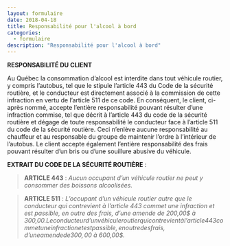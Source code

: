 ```yaml
---
layout: formulaire
date: 2018-04-18
title: Responsabilité pour l'alcool à bord
categories:
  - formulaire
description: "Responsabilité pour l'alcool à bord"
---
```


**RESPONSABILITÉ DU CLIENT**  

Au Québec la consommation d’alcool est interdite dans tout véhicule routier, y compris l’autobus, tel que le stipule l’article 443 du Code de la sécurité routière, et le conducteur est directement associé à la commission de cette infraction en vertu de l’article 511 de ce code.
En conséquent, le client, ci-après nommé, accepte l’entière responsabilité pouvant résulter d’une infraction commise, tel que décrit à l’article 443 du code de la sécurité routière et dégage de toute responsabilité le conducteur face à l’article 511 du code de la sécurité routière.
Ceci n’enlève aucune responsabilité au chauffeur et au responsable du groupe de maintenir l’ordre à l’intérieur de l’autobus.
Le client accepte également l’entière responsabilité des frais pouvant résulter d’un bris ou d’une souillure abusive du véhicule.  

**EXTRAIT DU CODE DE LA SÉCURITÉ ROUTIÈRE** :  

>**ARTICLE 443** : *Aucun occupant d’un véhicule routier ne peut y consommer des boissons
alcoolisées.*  

>**ARTICLE 511** : *L’occupant d’un véhicule routier autre que le conducteur qui contrevient à l’article 443 commet une infraction et est passible, en outre des frais, d’une amende de 200,00$ à 300,00$.
Le conducteur d’un véhicule routier qui contrevient à l’article 443 commet une infraction et est passible, en outre des frais, d’une amende de 300,00$ à 600,00$.*

<!-- TODO Je ne sais pas comment ajouter des paragraphes multiples... -->
